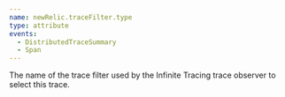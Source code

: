 ```yaml
---
name: newRelic.traceFilter.type
type: attribute
events:
  - DistributedTraceSummary
  - Span
---
```


The name of the trace filter used by the Infinite Tracing trace observer to select this trace.

